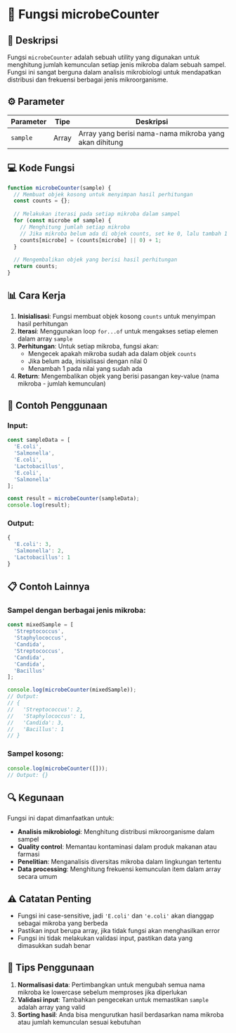 # 🦠 Fungsi microbeCounter

## 📖 Deskripsi

Fungsi `microbeCounter` adalah sebuah utility yang digunakan untuk menghitung jumlah kemunculan setiap jenis mikroba dalam sebuah sampel. Fungsi ini sangat berguna dalam analisis mikrobiologi untuk mendapatkan distribusi dan frekuensi berbagai jenis mikroorganisme.

## ⚙️ Parameter

| Parameter | Tipe | Deskripsi |
|-----------|------|-----------|
| `sample` | Array | Array yang berisi nama-nama mikroba yang akan dihitung |

## 💻 Kode Fungsi

```javascript
function microbeCounter(sample) {
  // Membuat objek kosong untuk menyimpan hasil perhitungan
  const counts = {};
  
  // Melakukan iterasi pada setiap mikroba dalam sampel
  for (const microbe of sample) {
    // Menghitung jumlah setiap mikroba
    // Jika mikroba belum ada di objek counts, set ke 0, lalu tambah 1
    counts[microbe] = (counts[microbe] || 0) + 1;
  }
  
  // Mengembalikan objek yang berisi hasil perhitungan
  return counts;
}
```

## 📊 Cara Kerja

1. **Inisialisasi**: Fungsi membuat objek kosong `counts` untuk menyimpan hasil perhitungan
2. **Iterasi**: Menggunakan loop `for...of` untuk mengakses setiap elemen dalam array `sample`
3. **Perhitungan**: Untuk setiap mikroba, fungsi akan:
   - Mengecek apakah mikroba sudah ada dalam objek `counts`
   - Jika belum ada, inisialisasi dengan nilai 0
   - Menambah 1 pada nilai yang sudah ada
4. **Return**: Mengembalikan objek yang berisi pasangan key-value (nama mikroba - jumlah kemunculan)

## 🧪 Contoh Penggunaan

### Input:
```javascript
const sampleData = [
  'E.coli', 
  'Salmonella', 
  'E.coli', 
  'Lactobacillus', 
  'E.coli', 
  'Salmonella'
];

const result = microbeCounter(sampleData);
console.log(result);
```

### Output:
```javascript
{
  'E.coli': 3,
  'Salmonella': 2,
  'Lactobacillus': 1
}
```

## 📋 Contoh Lainnya

### Sampel dengan berbagai jenis mikroba:
```javascript
const mixedSample = [
  'Streptococcus',
  'Staphylococcus',
  'Candida',
  'Streptococcus',
  'Candida',
  'Candida',
  'Bacillus'
];

console.log(microbeCounter(mixedSample));
// Output: 
// {
//   'Streptococcus': 2,
//   'Staphylococcus': 1,
//   'Candida': 3,
//   'Bacillus': 1
// }
```

### Sampel kosong:
```javascript
console.log(microbeCounter([]));
// Output: {}
```

## 🔍 Kegunaan

Fungsi ini dapat dimanfaatkan untuk:
- **Analisis mikrobiologi**: Menghitung distribusi mikroorganisme dalam sampel
- **Quality control**: Memantau kontaminasi dalam produk makanan atau farmasi
- **Penelitian**: Menganalisis diversitas mikroba dalam lingkungan tertentu
- **Data processing**: Menghitung frekuensi kemunculan item dalam array secara umum

## ⚠️ Catatan Penting

- Fungsi ini case-sensitive, jadi `'E.coli'` dan `'e.coli'` akan dianggap sebagai mikroba yang berbeda
- Pastikan input berupa array, jika tidak fungsi akan menghasilkan error
- Fungsi ini tidak melakukan validasi input, pastikan data yang dimasukkan sudah benar

## 🚀 Tips Penggunaan

1. **Normalisasi data**: Pertimbangkan untuk mengubah semua nama mikroba ke lowercase sebelum memproses jika diperlukan
2. **Validasi input**: Tambahkan pengecekan untuk memastikan `sample` adalah array yang valid
3. **Sorting hasil**: Anda bisa mengurutkan hasil berdasarkan nama mikroba atau jumlah kemunculan sesuai kebutuhan
